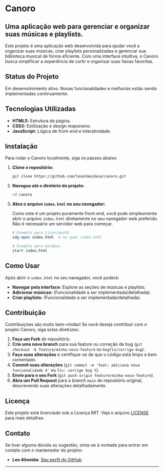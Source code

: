 # Canoro

## Uma aplicação web para gerenciar e organizar suas músicas e playlists.

Este projeto é uma aplicação web desenvolvida para ajudar você a organizar suas músicas, criar playlists personalizadas e gerenciar sua biblioteca musical de forma eficiente. Com uma interface intuitiva, o Canoro busca simplificar a experiência de curtir e organizar suas faixas favoritas.

## Status do Projeto

Em desenvolvimento ativo. Novas funcionalidades e melhorias estão sendo implementadas continuamente.

## Tecnologias Utilizadas

*   **HTML5:** Estrutura da página.
*   **CSS3:** Estilização e design responsivo.
*   **JavaScript:** Lógica de front-end e interatividade.

## Instalação

Para rodar o Canoro localmente, siga os passos abaixo:

1.  **Clone o repositório:**

    ```bash
    git clone https://github.com/leoalmeidasa/canoro.git
    ```

2.  **Navegue até o diretório do projeto:**

    ```bash
    cd canoro
    ```

3.  **Abra o arquivo `index.html` no seu navegador:**

    Como este é um projeto puramente front-end, você pode simplesmente abrir o arquivo `index.html` diretamente no seu navegador web preferido. Não é necessário um servidor web para começar.

    ```bash
    # Exemplo para Linux/macOS
    xdg-open index.html  # ou open index.html

    # Exemplo para Windows
    start index.html
    ```

## Como Usar

Após abrir o `index.html` no seu navegador, você poderá:

*   **Navegar pela interface:** Explore as seções de músicas e playlists.
*   **Adicionar músicas:** (Funcionalidade a ser implementada/detalhada).
*   **Criar playlists:** (Funcionalidade a ser implementada/detalhada).

## Contribuição

Contribuições são muito bem-vindas! Se você deseja contribuir com o projeto Canoro, siga estas diretrizes:

1.  **Faça um Fork** do repositório.
2.  **Crie uma nova branch** para sua feature ou correção de bug (`git checkout -b feature/minha-nova-feature` ou `bugfix/corrige-bug`).
3.  **Faça suas alterações** e certifique-se de que o código está limpo e bem comentado.
4.  **Commit suas alterações** (`git commit -m 'feat: adiciona nova funcionalidade X'` ou `fix: corrige bug Y`).
5.  **Envie para o seu Fork** (`git push origin feature/minha-nova-feature`).
6.  **Abra um Pull Request** para a branch `main` do repositório original, descrevendo suas alterações detalhadamente.

## Licença

Este projeto está licenciado sob a Licença MIT. Veja o arquivo [LICENSE](LICENSE) para mais detalhes.

## Contato

Se tiver alguma dúvida ou sugestão, sinta-se à vontade para entrar em contato com o mantenedor do projeto:

*   **Leo Almeida:** [Seu perfil do GitHub](https://github.com/leoalmeidasa)

---

